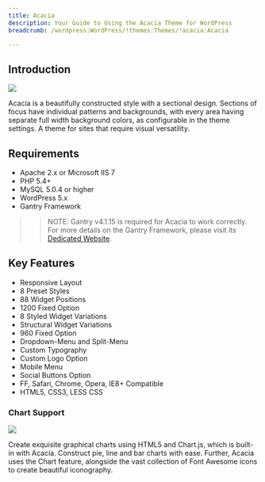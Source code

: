 ```yaml
---
title: Acacia
description: Your Guide to Using the Acacia Theme for WordPress
breadcrumb: /wordpress:WordPress/!themes:Themes/!acacia:Acacia

---
```


Introduction
-----

![][acacia]

Acacia is a beautifully constructed style with a sectional design. Sections of focus have individual patterns and backgrounds, with every area having separate full width background colors, as configurable in the theme settings. A theme for sites that require visual versatility.

Requirements
-----

* Apache 2.x or Microsoft IIS 7
* PHP 5.4+
* MySQL 5.0.4 or higher
* WordPress 5.x
* Gantry Framework

>> NOTE: Gantry v4.1.15 is required for Acacia to work correctly. For more details on the Gantry Framework, please visit its [Dedicated Website][gantry].

Key Features
-----

* Responsive Layout  
* 8 Preset Styles  
* 88 Widget Positions  
* 1200 Fixed Option  
* 8 Styled Widget Variations  
* Structural Widget Variations  
* 960 Fixed Option  
* Dropdown-Menu and Split-Menu  
* Custom Typography  
* Custom Logo Option  
* Mobile Menu  
* Social Buttons Option
* FF, Safari, Chrome, Opera, IE8+ Compatible
* HTML5, CSS3, LESS CSS

### Chart Support

![][chart]

Create exquisite graphical charts using HTML5 and Chart.js, which is built-in with Acacia. Construct pie, line and bar charts with ease. Further, Acacia uses the Chart feature, alongside the vast collection of Font Awesome icons to create beautiful iconography.

[gantry]: http://gantry.org/
[gantry_install]: ../../start/gantry.md
[download]: http://www.rockettheme.com/wordpress-downloads/club/3516-Acacia
[acacia]: assets/acacia.jpeg
[chart]: assets/chart.jpeg
[roksprocket]: assets/roksprocket.jpg
[filezilla]: https://filezilla-project.org
[launcher]: ../../start/rocketlauncher.md
[strips]: assets/roksprocket_strips.jpg